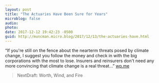 ```yaml
---
layout: post
title: "The Actuaries Have Been Sure for Years"
microblog: false
audio: 
photo: 
date: 2017-12-12 19:42:23 -0500
guid: http://muncman.micro.blog/2017/12/13/the-actuaries-have.html
---
```

“If you're still on the fence about the nearterm threats posed by climate change, I suggest you follow the money and check in with the big corporations with the most to lose. Insurers and reinsurers don't need any more convincing that climate change is a real threat...” 
[wp.me](https://wp.me/p3R0cO-40q)

> NextDraft: Worth, Wind, and Fire

